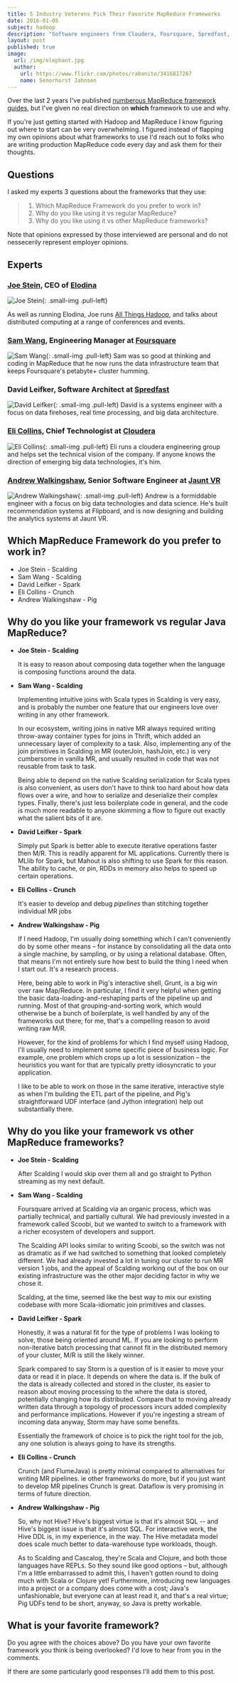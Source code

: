 ```yaml
---
title: 5 Industry Veterens Pick Their Favorite MapReduce Frameworks
date: 2016-01-05
subject: hadoop
description: "Software engineers from Cloudera, Foursquare, Spredfast, JauntVR, and Elondina chat with me about their favorite Hadoop MapReduce frameworks and why they like them."
layout: post
published: true
image:
  url: /img/elephant.jpg
  author:
    url: https://www.flickr.com/photos/rabanito/3416817267
    name: Senorhorst Jahnsen
---
```



Over the last 2 years I've published [numberous MapReduce framework guides][1], but I've given no real direction on **which** framework to use and why.

If you're just getting started with Hadoop and MapReduce I know figuring out where to start can be very overwhelming. I figured instead of flapping my own opinions about what frameworks to use I'd reach out to folks who are writing production MapReduce code every day and ask them for their thoughts.

## Questions

I asked my experts 3 questions about the frameworks that they use:

> 1. Which MapReduce Framework do you prefer to work in?
> 2. Why do you like using it vs regular MapReduce?
> 3. Why do you like using it vs other MapReduce frameworks?

Note that opinions expressed by those interviewed are personal and do not nessecerily represent employer opinions.


## Experts

### [Joe Stein](https://twitter.com/charmalloc), CEO of [Elodina](http://elodina.net)
![Joe Stein](/img/experts/joe-stein.jpg){: .small-img .pull-left}

As well as running Elodina, Joe runs [All Things Hadoop](http://allthingshadoop.com/), and talks about distributed computing at a range of conferences and events.

<div class="clearfix"></div>



### [Sam Wang](https://twitter.com/samwang), Engineering Manager at [Foursquare](http://foursquare.com)
![Sam Wang](/img/experts/sam-wang.png){: .small-img .pull-left}
Sam was so good at thinking and coding in MapReduce that he now runs the data infrastructure team that keeps Foursquare's petabyte+ cluster humming.

<div class="clearfix"></div>

### David Leifker, Software Architect at [Spredfast](http://spredfast.com)
![David Leifker](/img/experts/david-leifker.jpg){: .small-img .pull-left}
David is a systems engineer with a focus on data firehoses, real time processing, and big data architecture.

<div class="clearfix"></div>

### [Eli Collins](https://twitter.com/elicollins), Chief Technologist at [Cloudera](http://cloudera.com)
![Eli Collins](/img/experts/eli-collins.jpg){: .small-img .pull-left}
Eli runs a cloudera engineering group and helps set the technical vision of the company. If anyone knows the direction of emerging big data technologies, it's him.

<div class="clearfix"></div>

### [Andrew Walkingshaw](https://twitter.com/covert), Senior Software Engineer at [Jaunt VR](http://www.jauntvr.com)
![Andrew Walkingshaw](/img/experts/andrew-walkingshaw.jpg){: .small-img .pull-left}
Andrew is a formiddable engineer with a focus on big data technologies and data science. He's built recommendation systems at Flipboard, and is now designing and building the analytics systems at Jaunt VR.

<div class="clearfix"></div>

## Which MapReduce Framework do you prefer to work in?

* Joe Stein - Scalding
* Sam Wang - Scalding
* David Leifker - Spark
* Eli Collins - Crunch
* Andrew Walkingshaw - Pig


## Why do you like your framework vs regular Java MapReduce?

* **Joe Stein - Scalding**
  
  It is easy to reason about composing data together when the language is composing functions around the data.

* **Sam Wang - Scalding**

  Implementing intuitive joins with Scala types in Scalding is very easy, and is probably the number one feature that our engineers love over writing in any other framework.

  In our ecosystem, writing joins in native MR always required writing throw-away container types for joins in Thrift, which added an unnecessary layer of complexity to a task. Also, implementing any of the join primitives in Scalding in MR (outerJoin, hashJoin, etc.) is very cumbersome in vanilla MR, and usually resulted in code that was not reusable from task to task.

  Being able to depend on the native Scalding serialization for Scala types is also convenient, as users don't have to think too hard about how data flows over a wire, and how to serialize and deserialize their complex types. Finally, there's just less boilerplate code in general, and the code is much more readable to anyone skimming a flow to figure out exactly what the salient bits of it are.

* **David Leifker - Spark**

  Simply put Spark is better able to execute iterative operations faster then M/R. This is readily apparent for ML applications. Currently there is MLlib for Spark, but Mahout is also shifting to use Spark for this reason. The ability to cache, or pin, RDDs in memory also helps to speed up certain operations.

* **Eli Collins - Crunch**

  It's easier to develop and debug _pipelines_ than stitching together individual MR jobs

* **Andrew Walkingshaw - Pig**

  If I need Hadoop, I'm usually doing something which I can't conveniently do by some other means – for instance by consolidating all the data onto a single machine, by sampling, or by using a relational database. Often, that means I'm not entirely sure how best to build the thing I need when I start out. It's a research process.

  Here, being able to work in Pig's interactive shell, Grunt, is a big win over raw Map/Reduce. In particular, I find it very helpful when getting the basic data-loading-and-reshaping parts of the pipeline up and running. Most of that grouping-and-sorting work, which would otherwise be a bunch of boilerplate, is well handled by any of the frameworks out there; for me, that's a compelling reason to avoid writing raw M/R.

  However, for the kind of problems for which I find myself using Hadoop, I'll usually need to implement some specific piece of business logic. For example, one problem which crops up a lot is sessionization – the heuristics you want for that are typically pretty idiosyncratic to your application. 

  I like to be able to work on those in the same iterative, interactive style as when I'm building the ETL part of the pipeline, and Pig's straightforward UDF interface (and Jython integration) help out substantially there.



## Why do you like your framework vs other MapReduce frameworks?

* **Joe Stein - Scalding**

  After Scalding I would skip over them all and go straight to Python streaming as my next default.


* **Sam Wang - Scalding**

  Foursquare arrived at Scalding via an organic process, which was partially technical, and partially cultural. We had previously invested in a framework called Scoobi, but we wanted to switch to a framework with a richer ecosystem of developers and support.

  The Scalding API looks similar to writing Scoobi, so the switch was not as dramatic as if we had switched to something that looked completely different. We had already invested a lot in tuning our cluster to run MR version 1 jobs, and the appeal of Scalding working out of the box on our existing infrastructure was the other major deciding factor in why we chose it.

  Scalding, at the time, seemed like the best way to mix our existing codebase with more Scala-idiomatic join primitives and classes.


* **David Leifker - Spark**

  Honestly, it was a natural fit for the type of problems I was looking to solve, those being oriented around ML. If you are looking to perform non-iterative batch processing that cannot fit in the distributed memory of your cluster, M/R is still the likely winner.

  Spark compared to say Storm is a question of is it easier to move your data or read it in place. It depends on where the data is. If the bulk of the data is already collected and stored in the cluster, its easier to reason about moving processing to the where the data is stored, potentially changing how its distributed. Compare that to moving already written data through a topology of processors incurs added complexity and performance implications. However if you're ingesting a stream of incoming data anyway, Storm may have some benefits.

  Essentially the framework of choice is to pick the right tool for the job, any one solution is always going to have its strengths.



* **Eli Collins - Crunch**

  Crunch (and FlumeJava) is pretty minimal compared to alternatives for writing MR pipelines. ie other frameworks do more, but if you just want to develop MR pipelines Crunch is great. Dataflow is very promising in terms of future direction.


* **Andrew Walkingshaw - Pig**

  So, why not Hive? Hive's biggest virtue is that it's almost SQL -- and Hive's biggest issue is that it's almost SQL. For interactive work, the Hive DDL is, in my experience, in the way. The Hive metadata model does scale much better to data-warehouse type workloads, though.

  As to Scalding and Cascalog, they're Scala and Clojure, and both those languages have REPLs. So they sound like good options – but, although I'm a little embarrassed to admit this, I haven't gotten round to doing much with Scala or Clojure yet! Furthermore, introducing new languages into a project or a company does come with a cost; Java's unfashionable, but everyone can at least read it, and that's a real virtue; Pig UDFs tend to be short, anyway, so Java is pretty workable.


## What is your favorite framework?

Do you agree with the choices above? Do you have your own favorite framework you think is being overlooked? I'd love to hear from you in the comments.

If there are some particularly good responses I'll add them to this post.



[1]:http://blog.matthewrathbone.com/2013/01/05/a-quick-guide-to-hadoop-map-reduce-frameworks.html
[2]:http://blog.cloudera.com/blog/2015/02/data-processing-with-apache-crunch-at-spotify/
[3]:http://www.scala-lang.org/